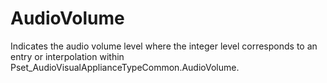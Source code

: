 AudioVolume
===========

Indicates the audio volume level where the integer level corresponds to an entry or interpolation within Pset_AudioVisualApplianceTypeCommon.AudioVolume.
